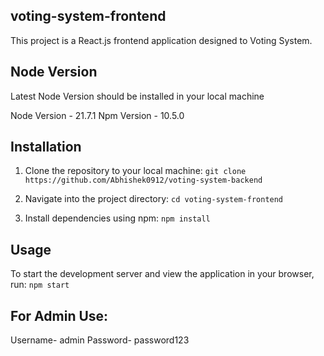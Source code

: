 ## voting-system-frontend

This project is a React.js frontend application designed to Voting System.

## Node Version 

Latest Node Version should be installed in your local machine

Node Version - 21.7.1
Npm Version - 10.5.0

## Installation

1. Clone the repository to your local machine:  ``` git clone https://github.com/Abhishek0912/voting-system-backend ```

2. Navigate into the project directory: ``` cd voting-system-frontend ```

3. Install dependencies using npm:  ```npm install ```

## Usage

To start the development server and view the application in your browser, run: ```npm start ```

## For Admin Use: 

Username- admin 
Password- password123
